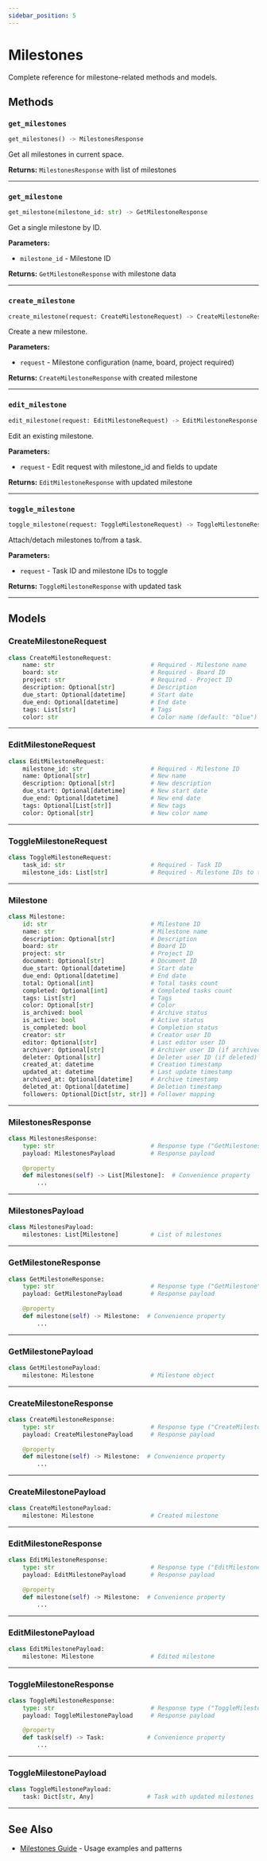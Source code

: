 ```yaml
---
sidebar_position: 5
---
```


# Milestones

Complete reference for milestone-related methods and models.

## Methods

### `get_milestones`

```python
get_milestones() -> MilestonesResponse
```

Get all milestones in current space.

**Returns:** `MilestonesResponse` with list of milestones

---

### `get_milestone`

```python
get_milestone(milestone_id: str) -> GetMilestoneResponse
```

Get a single milestone by ID.

**Parameters:**
- `milestone_id` - Milestone ID

**Returns:** `GetMilestoneResponse` with milestone data

---

### `create_milestone`

```python
create_milestone(request: CreateMilestoneRequest) -> CreateMilestoneResponse
```

Create a new milestone.

**Parameters:**
- `request` - Milestone configuration (name, board, project required)

**Returns:** `CreateMilestoneResponse` with created milestone

---

### `edit_milestone`

```python
edit_milestone(request: EditMilestoneRequest) -> EditMilestoneResponse
```

Edit an existing milestone.

**Parameters:**
- `request` - Edit request with milestone_id and fields to update

**Returns:** `EditMilestoneResponse` with updated milestone

---

### `toggle_milestone`

```python
toggle_milestone(request: ToggleMilestoneRequest) -> ToggleMilestoneResponse
```

Attach/detach milestones to/from a task.

**Parameters:**
- `request` - Task ID and milestone IDs to toggle

**Returns:** `ToggleMilestoneResponse` with updated task

---

## Models

### CreateMilestoneRequest

```python
class CreateMilestoneRequest:
    name: str                           # Required - Milestone name
    board: str                          # Required - Board ID
    project: str                        # Required - Project ID
    description: Optional[str]          # Description
    due_start: Optional[datetime]       # Start date
    due_end: Optional[datetime]         # End date
    tags: List[str]                     # Tags
    color: str                          # Color name (default: "blue")
```

---

### EditMilestoneRequest

```python
class EditMilestoneRequest:
    milestone_id: str                   # Required - Milestone ID
    name: Optional[str]                 # New name
    description: Optional[str]          # New description
    due_start: Optional[datetime]       # New start date
    due_end: Optional[datetime]         # New end date
    tags: Optional[List[str]]           # New tags
    color: Optional[str]                # New color name
```

---

### ToggleMilestoneRequest

```python
class ToggleMilestoneRequest:
    task_id: str                        # Required - Task ID
    milestone_ids: List[str]            # Required - Milestone IDs to toggle
```

---

### Milestone

```python
class Milestone:
    id: str                             # Milestone ID
    name: str                           # Milestone name
    description: Optional[str]          # Description
    board: str                          # Board ID
    project: str                        # Project ID
    document: Optional[str]             # Document ID
    due_start: Optional[datetime]       # Start date
    due_end: Optional[datetime]         # End date
    total: Optional[int]                # Total tasks count
    completed: Optional[int]            # Completed tasks count
    tags: List[str]                     # Tags
    color: Optional[str]                # Color
    is_archived: bool                   # Archive status
    is_active: bool                     # Active status
    is_completed: bool                  # Completion status
    creator: str                        # Creator user ID
    editor: Optional[str]               # Last editor user ID
    archiver: Optional[str]             # Archiver user ID (if archived)
    deleter: Optional[str]              # Deleter user ID (if deleted)
    created_at: datetime                # Creation timestamp
    updated_at: datetime                # Last update timestamp
    archived_at: Optional[datetime]     # Archive timestamp
    deleted_at: Optional[datetime]      # Deletion timestamp
    followers: Optional[Dict[str, str]] # Follower mapping
```

---

### MilestonesResponse

```python
class MilestonesResponse:
    type: str                           # Response type ("GetMilestones")
    payload: MilestonesPayload          # Response payload
    
    @property
    def milestones(self) -> List[Milestone]:  # Convenience property
        ...
```

---

### MilestonesPayload

```python
class MilestonesPayload:
    milestones: List[Milestone]         # List of milestones
```

---

### GetMilestoneResponse

```python
class GetMilestoneResponse:
    type: str                           # Response type ("GetMilestone")
    payload: GetMilestonePayload        # Response payload
    
    @property
    def milestone(self) -> Milestone:  # Convenience property
        ...
```

---

### GetMilestonePayload

```python
class GetMilestonePayload:
    milestone: Milestone                # Milestone object
```

---

### CreateMilestoneResponse

```python
class CreateMilestoneResponse:
    type: str                           # Response type ("CreateMilestone")
    payload: CreateMilestonePayload     # Response payload
    
    @property
    def milestone(self) -> Milestone:  # Convenience property
        ...
```

---

### CreateMilestonePayload

```python
class CreateMilestonePayload:
    milestone: Milestone                # Created milestone
```

---

### EditMilestoneResponse

```python
class EditMilestoneResponse:
    type: str                           # Response type ("EditMilestone")
    payload: EditMilestonePayload       # Response payload
    
    @property
    def milestone(self) -> Milestone:  # Convenience property
        ...
```

---

### EditMilestonePayload

```python
class EditMilestonePayload:
    milestone: Milestone                # Edited milestone
```

---

### ToggleMilestoneResponse

```python
class ToggleMilestoneResponse:
    type: str                           # Response type ("ToggleMilestone")
    payload: ToggleMilestonePayload     # Response payload
    
    @property
    def task(self) -> Task:            # Convenience property
        ...
```

---

### ToggleMilestonePayload

```python
class ToggleMilestonePayload:
    task: Dict[str, Any]               # Task with updated milestones
```

---

## See Also

- [Milestones Guide](../guides/milestones) - Usage examples and patterns

